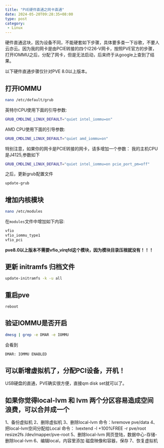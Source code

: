 ```yaml
---
title: "PVE硬件直通之网卡直通"
date: 2024-05-20T09:28:35+08:00
type: post
category: 
 - Linux
---
```


硬件直通这块，因为设备不同，不能硬套如下步骤，具体要多查一下谷歌，不要人云亦云。因为我的网卡是由PCIE转接的四个I226-V网卡，按照PVE官方的步骤，打开IOMMU之后，分配了网卡，但是无法启动，后来终于从google上查到了结果。

以下硬件直通步骤仅针对PVE 8.0以上版本。

<!--more-->
## 打开IOMMU

```bash
nano /etc/default/grub
```

英特尔CPU使用下面的引导参数:

```bash
GRUB_CMDLINE_LINUX_DEFAULT="quiet intel_iommu=on"
```

AMD CPU使用下面的引导参数:

```bash
GRUB_CMDLINE_LINUX_DEFAULT="quiet amd_iommu=on"
```

特别注意，如果你的网卡是PCIE转接的网卡，请多增加一个参数：
我的主机CPU是J4125,参数如下

```bash
GRUB_CMDLINE_LINUX_DEFAULT="quiet intel_iommu=on pcie_port_pm=off"
```

之后，更新grub配置文件

```bash
update-grub
```

## 增加内核模块

```bash
nano /etc/modules
```

在`modules`文件中增加如下内容:

```bash
vfio
vfio_iommu_type1
vfio_pci
```

**pve8.0以上版本不需要vfio_virqfd这个模块，因为模块目录压根就没有！！！**

## 更新 initramfs 归档文件

```bash
update-initramfs -k -u all
```

## 重启pve

```bash
reboot
```

## 验证IOMMU是否开启

```bash
dmesg | grep -e DMAR -e IOMMU
```

会看到

```bash
DMAR: IOMMU ENABLED
```

## 可以新增虚拟机了，分配PCI设备，开机！

USB硬盘的直通，PVE确实很方便，直接qm disk set就可以了。

## 如果你觉得local-lvm 和 lvm 两个分区容易造成空间浪费，可以合并成一个

 1、备份虚拟机
 2、删除虚拟机
 3、删除local-lvm
 命令：lvremove pve/data
 4、把local-lvm空间分配给Local
 命令：
 lvextend -l +100%FREE -r pve/root
 resize2fs /dev/mapper/pve-root
 5、删除local-lvm
 网页登陆，数据中心-存储-删除local-lvm
 6、编辑local，内容里添加 磁盘映像和容器，保存
 7、恢复虚拟机
